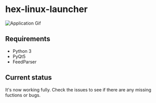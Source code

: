 # hex-linux-launcher

![Application Gif](https://i.imgur.com/aRYhEVJ.gif)

## Requirements
- Python 3
- PyQt5
- FeedParser

## Current status
It's now working fully. Check the issues to see if there are any missing fuctions or bugs.
